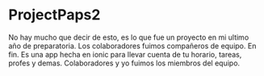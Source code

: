 # ProjectPaps2
No hay mucho que decir de esto, es lo que fue un proyecto en mi ultimo año de preparatoria. Los colaboradores fuimos compañeros de equipo. En fin.
Es una app hecha en ionic para llevar cuenta de tu horario, tareas, profes y demas. Colaboradores y yo fuimos los miembros del equipo.
